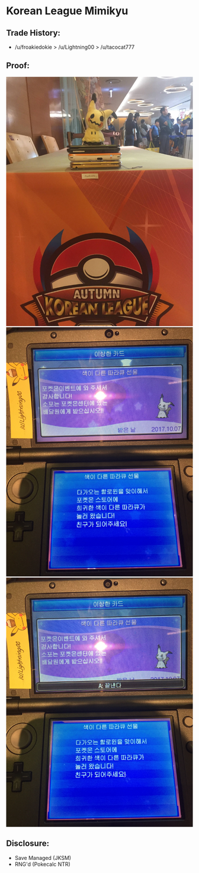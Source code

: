 # Korean League Mimikyu

## Trade History: 
* /u/froakiedokie > /u/Lightning00 > /u/tacocat777

## Proof:

![Attendance](./Attendance.jpg)
![A Press1](./A-Press1.JPG)
![A Press2](./A-Press2.JPG)

## Disclosure:
* Save Managed (JKSM)
* RNG'd (Pokecalc NTR)
